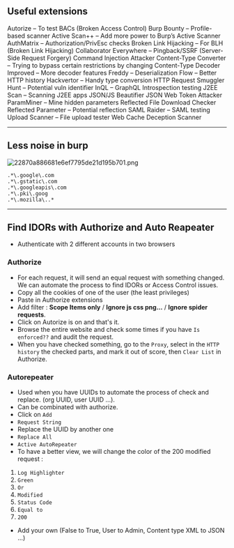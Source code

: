 ## Useful extensions

Autorize – To test BACs (Broken Access Control)
Burp Bounty – Profile-based scanner
Active Scan++ – Add more power to Burp’s Active Scanner
AuthMatrix – Authorization/PrivEsc checks
Broken Link Hijacking – For BLH (Broken Link Hijacking)
Collaborator Everywhere – Pingback/SSRF (Server-Side Request Forgery)
Command Injection Attacker
Content-Type Converter – Trying to bypass certain restrictions by changing Content-Type
Decoder Improved – More decoder features
Freddy – Deserialization
Flow – Better HTTP history
Hackvertor – Handy type conversion
HTTP Request Smuggler
Hunt – Potential vuln identifier
InQL – GraphQL Introspection testing
J2EE Scan – Scanning J2EE apps
JSON/JS Beautifier
JSON Web Token Attacker
ParamMiner – Mine hidden parameters
Reflected File Download Checker
Reflected Parameter – Potential reflection
SAML Raider – SAML testing
Upload Scanner – File upload tester
Web Cache Deception Scanner

---

## Less noise in burp

![22870a886681e6ef7795de21d195b701.png](../_resources/96b8ce12cf9a4b2c97f9920b04de1aa6.png)
```
.*\.google\.com
.*\.gstatic\.com
.*\.googleapis\.com
.*\.pki\.goog
.*\.mozilla\..*
```

---


## Find IDORs with Authorize and Auto Reapeater

- Authenticate with 2 different accounts in two browsers

### Authorize

- For each request, it will send an equal request with something changed. We can automate the process to find IDORs or Access Control issues.
- Copy all the cookies of one of the user (the least privileges)
- Paste in Authorize extensions
- Add filter : **Scope Items only** / **Ignore js css png...** / **Ignore spider requests**.
- Click on Autorize is on and that's it.
- Browse the entire website and check some times if you have ```Is enforced??``` and audit the request.
- When you have checked something, go to the ```Proxy```, select in the ```HTTP history``` the checked parts, and mark it out of score, then ```Clear List``` in Authorize.

### Autorepeater

- Used when you have UUIDs to automate the process of check and replace. (org UUID, user UUID ...).
- Can be combinated with authorize.
- Click on ```Add```
- ```Request String```
- Replace the UUID by another one
- ```Replace All```
- ```Active AutoRepeater```
- To have a better view, we will change the color of the 200 modified request :
1. ```Log Highlighter```
2. ```Green```
3. ```Or```
4. ```Modified```
5. ```Status Code```
6. ```Equal to```
7. ```200```

- Add your own (False to True, User to Admin, Content type XML to JSON ...)



